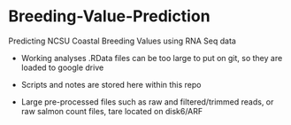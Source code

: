 # Breeding-Value-Prediction
Predicting NCSU Coastal Breeding Values using RNA Seq data

* Working analyses .RData files can be too large to put on git, so they are loaded to google drive

* Scripts and notes are stored here within this repo

* Large pre-processed files such as raw and filtered/trimmed reads, or raw salmon count files, tare located on disk6/ARF
